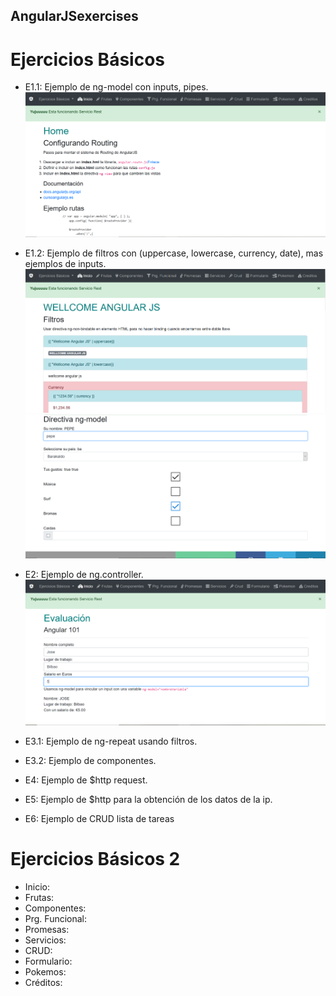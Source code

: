 ## AngularJSexercises
# Ejercicios Básicos
- E1.1: Ejemplo de ng-model con inputs, pipes.
![Image of JLJava19](https://github.com/JLJava19/AngularJS/blob/master/images/Inicio.png)
- E1.2: Ejemplo de filtros con (uppercase, lowercase, currency, date), mas ejemplos de inputs.
![Image of JLJava19](https://github.com/JLJava19/AngularJS/blob/master/images/filtros.png)
![Image of JLJava19](https://github.com/JLJava19/AngularJS/blob/master/images/ng-model.png)
- E2: Ejemplo de ng.controller.
![Image of JLJava19](https://github.com/JLJava19/AngularJS/blob/master/images/ng-model0.png)
- E3.1: Ejemplo de ng-repeat usando filtros.

- E3.2: Ejemplo de componentes.
- E4: Ejemplo de $http request.
- E5: Ejemplo de $http para la obtención de los datos de la ip.
- E6: Ejemplo de CRUD lista de tareas

# Ejercicios Básicos 2
- Inicio: 
- Frutas:
- Componentes:
- Prg. Funcional:
- Promesas: 
- Servicios:
- CRUD:
- Formulario: 
- Pokemos:
- Créditos:

